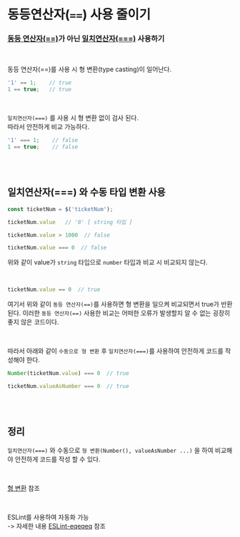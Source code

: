 # 동등연산자(```==```) 사용 줄이기

### [동등 연산자(==)](https://developer.mozilla.org/ko/docs/Web/JavaScript/Reference/Operators/Equality)가 아닌 [일치연산자(===)](https://developer.mozilla.org/en-US/docs/Web/JavaScript/Reference/Operators/Strict_equality) 사용하기


<br/>


동등 연산자(==)를 사용 시 형 변환(type casting)이 일어난다.

```javascript
'1' == 1;    // true
1 == true;   // true
```


<br/>

```일치연산자(===)``` 를 사용 시 형 변환 없이 검사 된다. <br/>따라서 안전하게 비교 가능하다.

```javascript
'1' === 1;    // false
1 == true;    // false
```



<br/><br/>

## 일치연산자(===) 와 수동 타입 변환 사용

```javascript
const ticketNum = $('ticketNum');

ticketNum.value   // '0' [ string 타입 ]

ticketNum.value > 1000  // false

ticketNum.value === 0  // false
```

위와 같이 value가 ```string``` 타입으로 ```number``` 타입과 비교 시 비교되지 않는다.

<br/>

```javascript
ticketNum.value == 0  // true
```

여기서 위와 같이 ```동등 연산자(==)```를 사용하면 형 변환을 일으켜 비교되면서 true가 반환된다.
이러한 ```동등 연산자(==)``` 사용한 비교는 어떠한 오류가 발생할지 알 수 없는 굉장히 좋지 않은 코드이다.

<br/>

따라서 아래와 같이 ```수동으로 형 변환``` 후 ```일치연산자(===)```를 사용하여 안전하게 코드를 작성해야 한다.

```javascript
Number(ticketNum.value) === 0  // true

ticketNum.valueAsNumber === 0  // true
```



<br/><br/>

## 정리
```일치연산자(===)``` 와 수동으로 ```형 변환(Number(), valueAsNumber ...)``` 을 하여 비교해야 안전하게 코드를 작성 할 수 있다.

<br>

[형 변환](https://ko.javascript.info/type-conversions) 참조

<br>

ESLint를 사용하여 자동화 가능<br/>
-> 자세한 내용 [ESLint-eqeqeq](https://eslint.org/docs/latest/rules/eqeqeq#rule-details) 참조
